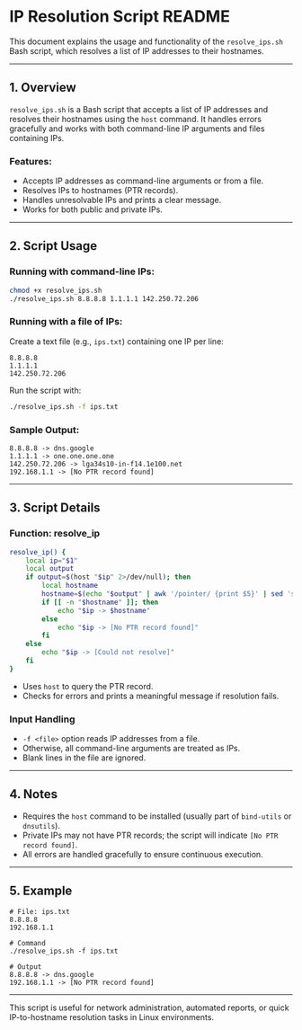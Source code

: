 # IP Resolution Script README

This document explains the usage and functionality of the `resolve_ips.sh` Bash script, which resolves a list of IP addresses to their hostnames.

---

## 1. Overview

`resolve_ips.sh` is a Bash script that accepts a list of IP addresses and resolves their hostnames using the `host` command. It handles errors gracefully and works with both command-line IP arguments and files containing IPs.

### Features:

* Accepts IP addresses as command-line arguments or from a file.
* Resolves IPs to hostnames (PTR records).
* Handles unresolvable IPs and prints a clear message.
* Works for both public and private IPs.

---

## 2. Script Usage

### Running with command-line IPs:

```bash
chmod +x resolve_ips.sh
./resolve_ips.sh 8.8.8.8 1.1.1.1 142.250.72.206
```

### Running with a file of IPs:

Create a text file (e.g., `ips.txt`) containing one IP per line:

```
8.8.8.8
1.1.1.1
142.250.72.206
```

Run the script with:

```bash
./resolve_ips.sh -f ips.txt
```

### Sample Output:

```
8.8.8.8 -> dns.google
1.1.1.1 -> one.one.one.one
142.250.72.206 -> lga34s10-in-f14.1e100.net
192.168.1.1 -> [No PTR record found]
```

---

## 3. Script Details

### Function: resolve_ip

```bash
resolve_ip() {
    local ip="$1"
    local output
    if output=$(host "$ip" 2>/dev/null); then
        local hostname
        hostname=$(echo "$output" | awk '/pointer/ {print $5}' | sed 's/\.$//')
        if [[ -n "$hostname" ]]; then
            echo "$ip -> $hostname"
        else
            echo "$ip -> [No PTR record found]"
        fi
    else
        echo "$ip -> [Could not resolve]"
    fi
}
```

* Uses `host` to query the PTR record.
* Checks for errors and prints a meaningful message if resolution fails.

### Input Handling

* `-f <file>` option reads IP addresses from a file.
* Otherwise, all command-line arguments are treated as IPs.
* Blank lines in the file are ignored.

---

## 4. Notes

* Requires the `host` command to be installed (usually part of `bind-utils` or `dnsutils`).
* Private IPs may not have PTR records; the script will indicate `[No PTR record found]`.
* All errors are handled gracefully to ensure continuous execution.

---

## 5. Example

```
# File: ips.txt
8.8.8.8
192.168.1.1

# Command
./resolve_ips.sh -f ips.txt

# Output
8.8.8.8 -> dns.google
192.168.1.1 -> [No PTR record found]
```

---

This script is useful for network administration, automated reports, or quick IP-to-hostname resolution tasks in Linux environments.

